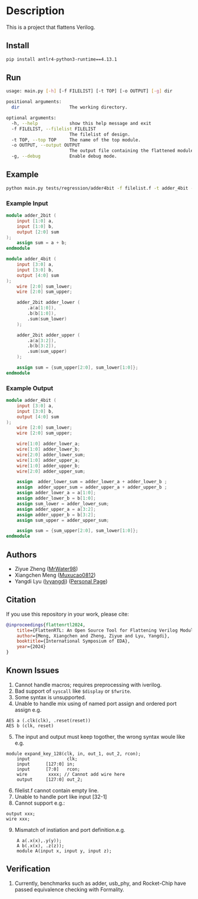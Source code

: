 # Description

This is a project that flattens Verilog.

## Install

```bash
pip install antlr4-python3-runtime==4.13.1
```

## Run

```bash
usage: main.py [-h] [-f FILELIST] [-t TOP] [-o OUTPUT] [-g] dir

positional arguments:
  dir                   The working directory.

optional arguments:
  -h, --help            show this help message and exit
  -f FILELIST, --filelist FILELIST
                        The filelist of design.
  -t TOP, --top TOP     The name of the top module.
  -o OUTPUT, --output OUTPUT
                        The output file containing the flattened module. Default = flatten.v
  -g, --debug           Enable debug mode.
```

## Example

```bash
python main.py tests/regression/adder4bit -f filelist.f -t adder_4bit -o f_adder_4bit.v -g
```

### Example Input

```verilog
module adder_2bit ( 
    input [1:0] a,
    input [1:0] b,
    output [2:0] sum
);
    assign sum = a + b;
endmodule

module adder_4bit ( 
    input [3:0] a,
    input [3:0] b,
    output [4:0] sum
);
    wire [2:0] sum_lower;
    wire [2:0] sum_upper;

    adder_2bit adder_lower (
        .a(a[1:0]),
        .b(b[1:0]),
        .sum(sum_lower)
    );

    adder_2bit adder_upper (
        .a(a[3:2]),
        .b(b[3:2]),
        .sum(sum_upper)
    );

    assign sum = {sum_upper[2:0], sum_lower[1:0]};
endmodule
```

### Example Output

```verilog
module adder_4bit (
    input [3:0] a,
    input [3:0] b,
    output [4:0] sum
);
    wire [2:0] sum_lower;
    wire [2:0] sum_upper;

    wire[1:0] adder_lower_a;
    wire[1:0] adder_lower_b;
    wire[2:0] adder_lower_sum;
    wire[1:0] adder_upper_a;
    wire[1:0] adder_upper_b;
    wire[2:0] adder_upper_sum;

    assign  adder_lower_sum = adder_lower_a + adder_lower_b ;
    assign  adder_upper_sum = adder_upper_a + adder_upper_b ;
    assign adder_lower_a = a[1:0];
    assign adder_lower_b = b[1:0];
    assign sum_lower = adder_lower_sum;
    assign adder_upper_a = a[3:2];
    assign adder_upper_b = b[3:2];
    assign sum_upper = adder_upper_sum;

    assign sum = {sum_upper[2:0], sum_lower[1:0]};
endmodule
```

## Authors

- Ziyue Zheng ([MrWater98](https://github.com/MrWater98))
- Xiangchen Meng ([Muxucao0812](https://github.com/Muxucao0812))
- Yangdi Lyu ([lvyangdi](https://github.com/lvyangdi)) ([Personal Page](https://personal.hkust-gz.edu.cn/yangdilyu/index.html))

## Citation

If you use this repository in your work, please cite:

```bibtex
@inproceedings{flattenrtl2024,
    title={FlattenRTL: An Open Source Tool for Flattening Verilog Module at RTL Level},
    author={Meng, Xiangchen and Zheng, Ziyue and Lyu, Yangdi},
    booktitle={International Symposium of EDA},
    year={2024}
}
```

## Known Issues

1. Cannot handle macros; requires preprocessing with iverilog.
2. Bad support of `syscall` like `$display` or `$fwrite`.
3. Some syntax is unsupported.
4. Unable to handle mix using of named port assign and ordered port assign
e.g.
```
AES a (.clk(clk), .reset(reset))
AES b (clk, reset)
```

5. The input and output must keep togother, the wrong syntax woule like e.g.
```
module expand_key_128(clk, in, out_1, out_2, rcon);
    input              clk;
    input      [127:0] in;
    input      [7:0]   rcon;
    wire        xxxx; // Cannot add wire here
    output     [127:0] out_2;
```

6. filelist.f cannot contain empty line.
7. Unable to handle port like input [32-1]
8. Cannot support e.g.:
```
output xxx;
wire xxx;
```

9. Mismatch of instiation and port definition.e.g. 
```
    A a(.x(x),.y(y));
    A b(.x(x), .z(z));
    module A(input x, input y, input z);
```
## Verification

1. Currently, benchmarks such as adder, usb_phy, and Rocket-Chip have passed equivalence checking with Formality.